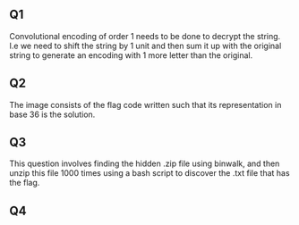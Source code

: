 ## Q1
Convolutional encoding of order 1 needs to be done to decrypt the string. I.e we need to shift the string by 1 unit and then sum it up with the original string to generate an encoding with 1 more letter than the original. 
<br />

## Q2
The image consists of the flag code written such that its representation in base 36 is the solution.
<br />

## Q3
This question involves finding the hidden .zip file using binwalk, and then unzip this file 1000 times using a bash script to discover the .txt file that has the flag.
<br />

## Q4
